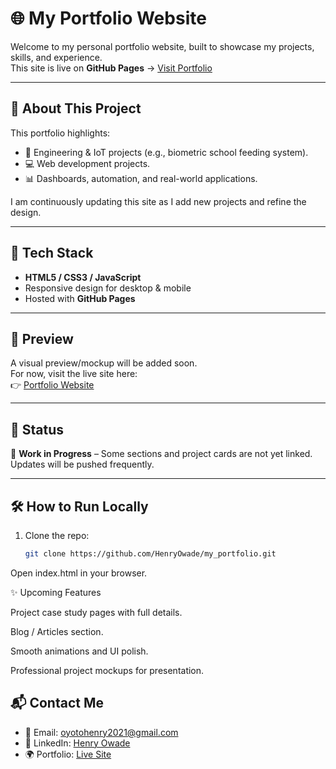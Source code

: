 # 🌐 My Portfolio Website  

Welcome to my personal portfolio website, built to showcase my projects, skills, and experience.  
This site is live on **GitHub Pages** → [Visit Portfolio](https://HenryOwade.github.io/my_portfolio/)  

---

## 📌 About This Project  
This portfolio highlights:  
- 🔧 Engineering & IoT projects (e.g., biometric school feeding system).  
- 💻 Web development projects.  
- 📊 Dashboards, automation, and real-world applications.  

I am continuously updating this site as I add new projects and refine the design.  

---

## 🚀 Tech Stack  
- **HTML5 / CSS3 / JavaScript**  
- Responsive design for desktop & mobile  
- Hosted with **GitHub Pages**  

---

## 📸 Preview  
A visual preview/mockup will be added soon.  
For now, visit the live site here:  
👉 [Portfolio Website](https://HenryOwade.github.io/my_portfolio/)  

---

## 📅 Status  
🚧 **Work in Progress** – Some sections and project cards are not yet linked.  
Updates will be pushed frequently.  

---

## 🛠 How to Run Locally  
1. Clone the repo:  
   ```bash
   git clone https://github.com/HenryOwade/my_portfolio.git

Open index.html in your browser.

✨ Upcoming Features

Project case study pages with full details.

Blog / Articles section.

Smooth animations and UI polish.

Professional project mockups for presentation.

## 📬 Contact Me  

- 📧 Email: [oyotohenry2021@gmail.com](mailto:oyotohenry2021@gmail.com)  
- 💼 LinkedIn: [Henry Owade](https://www.linkedin.com/in/henry-owade)  
- 🌍 Portfolio: [Live Site](https://HenryOwade.github.io/my_portfolio/)  
